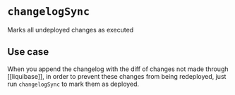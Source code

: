 # `changelogSync`
Marks all undeployed changes as executed

## Use case
When you append the changelog with the diff of changes not made through [[liquibase]], in order to prevent these changes from being redeployed, just run `changelogSync` to mark them as deployed.
